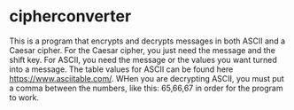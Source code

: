 # cipherconverter
This is a program that encrypts and decrypts messages in both ASCII and a Caesar cipher. For the Caesar cipher, you just need the message and the shift key. For ASCII, you need the message or the values you want turned into a message. The table values for ASCII can be found here https://www.asciitable.com/. WHen you are decrypting ASCII, you must put a comma between the numbers, like this: 65,66,67 in order for the program to work. 
